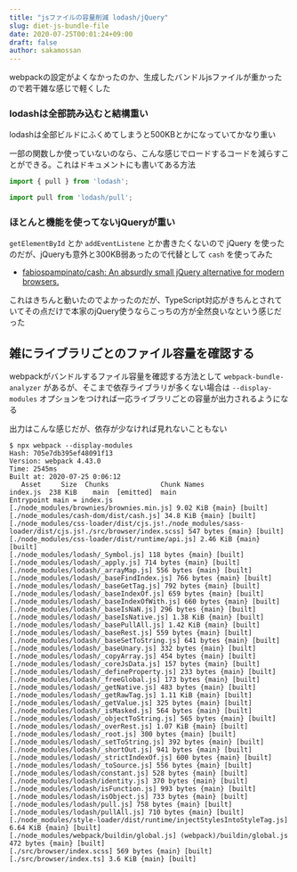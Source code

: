 ```yaml
---
title: "jsファイルの容量削減 lodash/jQuery"
slug: diet-js-bundle-file
date: 2020-07-25T00:01:24+09:00
draft: false
author: sakamossan
---
```


webpackの設定がよくなかったのか、生成したバンドルjsファイルが重かったので若干雑な感じで軽くした


### lodashは全部読み込むと結構重い

lodashは全部ビルドにふくめてしまうと500KBとかになっていてかなり重い

一部の関数しか使っていないのなら、こんな感じでロードするコードを減らすことができる。これはドキュメントにも書いてある方法

```ts
import { pull } from 'lodash';
```

```ts
import pull from 'lodash/pull';
```


### ほとんと機能を使ってないjQueryが重い

`getElementById` とか `addEventListene` とか書きたくないので jQuery を使ったのだが、jQueryも意外と300KB弱あったので代替として `cash` を使ってみた

- [fabiospampinato/cash: An absurdly small jQuery alternative for modern browsers.](https://github.com/fabiospampinato/cash)

これはきちんと動いたのでよかったのだが、TypeScript対応がきちんとされていてその点だけで本家のjQuery使うならこっちの方が全然良いなという感じだった


## 雑にライブラリごとのファイル容量を確認する

webpackがバンドルするファイル容量を確認する方法として `webpack-bundle-analyzer` があるが、そこまで依存ライブラリが多くない場合は `--display-modules` オプションをつければ一応ライブラリごとの容量が出力されるようになる

出力はこんな感じだが、依存が少なければ見れないこともない

```console
$ npx webpack --display-modules
Hash: 705e7db395ef48091f13
Version: webpack 4.43.0
Time: 2545ms
Built at: 2020-07-25 0:06:12
   Asset     Size  Chunks             Chunk Names
index.js  238 KiB    main  [emitted]  main
Entrypoint main = index.js
[./node_modules/brownies/brownies.min.js] 9.02 KiB {main} [built]
[./node_modules/cash-dom/dist/cash.js] 34.8 KiB {main} [built]
[./node_modules/css-loader/dist/cjs.js!./node_modules/sass-loader/dist/cjs.js!./src/browser/index.scss] 547 bytes {main} [built]
[./node_modules/css-loader/dist/runtime/api.js] 2.46 KiB {main} [built]
[./node_modules/lodash/_Symbol.js] 118 bytes {main} [built]
[./node_modules/lodash/_apply.js] 714 bytes {main} [built]
[./node_modules/lodash/_arrayMap.js] 556 bytes {main} [built]
[./node_modules/lodash/_baseFindIndex.js] 766 bytes {main} [built]
[./node_modules/lodash/_baseGetTag.js] 792 bytes {main} [built]
[./node_modules/lodash/_baseIndexOf.js] 659 bytes {main} [built]
[./node_modules/lodash/_baseIndexOfWith.js] 660 bytes {main} [built]
[./node_modules/lodash/_baseIsNaN.js] 296 bytes {main} [built]
[./node_modules/lodash/_baseIsNative.js] 1.38 KiB {main} [built]
[./node_modules/lodash/_basePullAll.js] 1.42 KiB {main} [built]
[./node_modules/lodash/_baseRest.js] 559 bytes {main} [built]
[./node_modules/lodash/_baseSetToString.js] 641 bytes {main} [built]
[./node_modules/lodash/_baseUnary.js] 332 bytes {main} [built]
[./node_modules/lodash/_copyArray.js] 454 bytes {main} [built]
[./node_modules/lodash/_coreJsData.js] 157 bytes {main} [built]
[./node_modules/lodash/_defineProperty.js] 233 bytes {main} [built]
[./node_modules/lodash/_freeGlobal.js] 173 bytes {main} [built]
[./node_modules/lodash/_getNative.js] 483 bytes {main} [built]
[./node_modules/lodash/_getRawTag.js] 1.11 KiB {main} [built]
[./node_modules/lodash/_getValue.js] 325 bytes {main} [built]
[./node_modules/lodash/_isMasked.js] 564 bytes {main} [built]
[./node_modules/lodash/_objectToString.js] 565 bytes {main} [built]
[./node_modules/lodash/_overRest.js] 1.07 KiB {main} [built]
[./node_modules/lodash/_root.js] 300 bytes {main} [built]
[./node_modules/lodash/_setToString.js] 392 bytes {main} [built]
[./node_modules/lodash/_shortOut.js] 941 bytes {main} [built]
[./node_modules/lodash/_strictIndexOf.js] 600 bytes {main} [built]
[./node_modules/lodash/_toSource.js] 556 bytes {main} [built]
[./node_modules/lodash/constant.js] 528 bytes {main} [built]
[./node_modules/lodash/identity.js] 370 bytes {main} [built]
[./node_modules/lodash/isFunction.js] 993 bytes {main} [built]
[./node_modules/lodash/isObject.js] 733 bytes {main} [built]
[./node_modules/lodash/pull.js] 758 bytes {main} [built]
[./node_modules/lodash/pullAll.js] 710 bytes {main} [built]
[./node_modules/style-loader/dist/runtime/injectStylesIntoStyleTag.js] 6.64 KiB {main} [built]
[./node_modules/webpack/buildin/global.js] (webpack)/buildin/global.js 472 bytes {main} [built]
[./src/browser/index.scss] 569 bytes {main} [built]
[./src/browser/index.ts] 3.6 KiB {main} [built]
```
